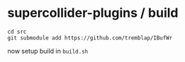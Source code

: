 # supercollider-plugins / build

```
cd src
git submodule add https://github.com/tremblap/IBufWr
```

now setup build in `build.sh`

